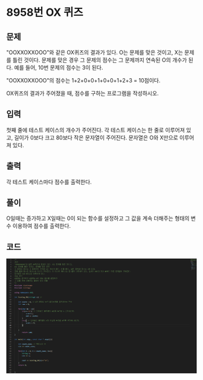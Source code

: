 # **8958번** OX 퀴즈

[문자열]: https://www.acmicpc.net/problem/8958	"OX 퀴즈"



## 문제

"OOXXOXXOOO"와 같은 OX퀴즈의 결과가 있다. O는 문제를 맞은 것이고, X는 문제를 틀린 것이다. 문제를 맞은 경우 그 문제의 점수는 그 문제까지 연속된 O의 개수가 된다. 예를 들어, 10번 문제의 점수는 3이 된다.

"OOXXOXXOOO"의 점수는 1+2+0+0+1+0+0+1+2+3 = 10점이다.

OX퀴즈의 결과가 주어졌을 때, 점수를 구하는 프로그램을 작성하시오.



## 입력

첫째 줄에 테스트 케이스의 개수가 주어진다. 
각 테스트 케이스는 한 줄로 이루어져 있고, 길이가 0보다 크고 80보다 작은 문자열이 주어진다. 
문자열은 O와 X만으로 이루어져 있다.



## 출력

각 테스트 케이스마다 점수를 출력한다.



## 풀이

O일때는 증가하고 X일때는 0이 되는 함수를 설정하고 
그 값을 계속 더해주는 형태의 변수 이용하여 점수를 출력한다.



## 코드


![코드](https://github.com/Cheetozzeong/Algorithm_Study/blob/main/week1/8958/8958.png?raw=true)


